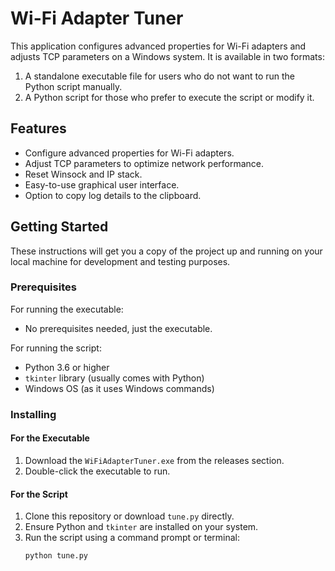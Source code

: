 # Wi-Fi Adapter Tuner

This application configures advanced properties for Wi-Fi adapters and adjusts TCP parameters on a Windows system. It is available in two formats:
1. A standalone executable file for users who do not want to run the Python script manually.
2. A Python script for those who prefer to execute the script or modify it.

## Features

- Configure advanced properties for Wi-Fi adapters.
- Adjust TCP parameters to optimize network performance.
- Reset Winsock and IP stack.
- Easy-to-use graphical user interface.
- Option to copy log details to the clipboard.

## Getting Started

These instructions will get you a copy of the project up and running on your local machine for development and testing purposes.

### Prerequisites

For running the executable:
- No prerequisites needed, just the executable.

For running the script:
- Python 3.6 or higher
- `tkinter` library (usually comes with Python)
- Windows OS (as it uses Windows commands)

### Installing

#### For the Executable

1. Download the `WiFiAdapterTuner.exe` from the releases section.
2. Double-click the executable to run.

#### For the Script

1. Clone this repository or download `tune.py` directly.
2. Ensure Python and `tkinter` are installed on your system.
3. Run the script using a command prompt or terminal:
   ```bash
   python tune.py
